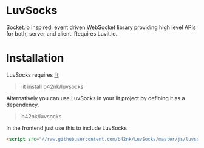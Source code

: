 # LuvSocks
Socket.io inspired, event driven WebSocket library providing high level APIs for both, server and client. Requires Luvit.io.

# Installation
LuvSocks requires [lit](https://github.com/luvit/lit)
> lit install b42nk/luvsocks

Alternatively you can use LuvSocks in your lit project by defining it as a dependency.
> b42nk/luvsocks

In the frontend just use this to include LuvSocks
```html
<script src="//raw.githubusercontent.com/b42nk/LuvSocks/master/js/luvsocks.js"></script>
```